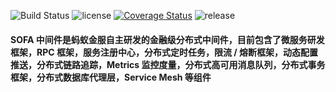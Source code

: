 ![Build Status](https://www.travis-ci.org/looper123/sofa-master.svg?branch=master) 
![license](https://img.shields.io/badge/license-Apache--2.0-green.svg)
[![Coverage Status](https://coveralls.io/repos/github/looper123/sofa-master/badge.svg)](https://coveralls.io/github/looper123/sofa-master)
![release](https://img.shields.io/github/release/looper123/sofa-master.svg)

#### SOFA 中间件是蚂蚁金服自主研发的金融级分布式中间件，目前包含了微服务研发框架，RPC 框架，服务注册中心，分布式定时任务，限流 / 熔断框架，动态配置推送，分布式链路追踪，Metrics 监控度量，分布式高可用消息队列，分布式事务框架，分布式数据库代理层，Service Mesh 等组件